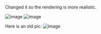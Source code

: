 Changed it so the rendering is more realistic.

![image](https://github.com/Patchoulis/CUDA-Raytracer/assets/76623289/e352b481-3afe-4c33-ae2d-5c41f4130771)
![image](https://github.com/Patchoulis/CUDA-Raytracer/assets/76623289/05808f89-488f-4a64-aed7-eb077181ed84)


Here is an old pic:
![image](https://github.com/Patchoulis/CUDA-Raytracer/assets/76623289/f1ec3080-50da-402b-b9c1-18ceafc8b74b)
